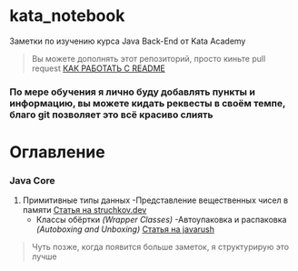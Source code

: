 # kata_notebook
Заметки по изучению курса Java Back-End от Kata Academy
> Вы можете дополнять этот репозиторий, просто киньте pull request [КАК РАБОТАТЬ С README](https://docs.github.com/en/get-started/writing-on-github/getting-started-with-writing-and-formatting-on-github/basic-writing-and-formatting-syntax)

### **По мере обучения я лично буду добавлять пункты и информацию, вы можете кидать реквесты в своём темпе, благо git позволяет это всё красиво слиять**

# **Оглавление**
### Java Core
1. Примитивные типы данных
    -Представление вещественных чисел в памяти [Статья на struchkov.dev](https://struchkov.dev/blog/ru/floating-point-math/)
    * Классы обёртки *(Wrapper Classes)*
        -Автоупаковка и распаковка *(Autoboxing and Unboxing)* [Статья на javarush](https://javarush.com/groups/posts/706-avtoupakovka-i-raspakovka-v-java)
    
> Чуть позже, когда появится больше заметок, я структурирую это лучше
